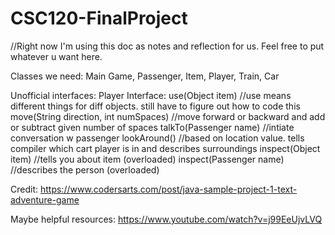 # CSC120-FinalProject
//Right now I'm using this doc as notes and reflection for us. Feel free to put whatever u want here.

Classes we need: Main Game, Passenger, Item, Player, Train, Car

Unofficial interfaces:
    Player Interface: 
        use(Object item) //use means different things for diff objects. still have to figure out how to code this
        move(String direction, int numSpaces) //move forward or backward and add or subtract given number of spaces
        talkTo(Passenger name) //intiate conversation w passenger
        lookAround() //based on location value. tells compiler which cart player is in and describes surroundings
        inspect(Object item) //tells you about item (overloaded)
        inspect(Passenger name) //describes the person (overloaded)

Credit: https://www.codersarts.com/post/java-sample-project-1-text-adventure-game

Maybe helpful resources: https://www.youtube.com/watch?v=j99EeUjvLVQ